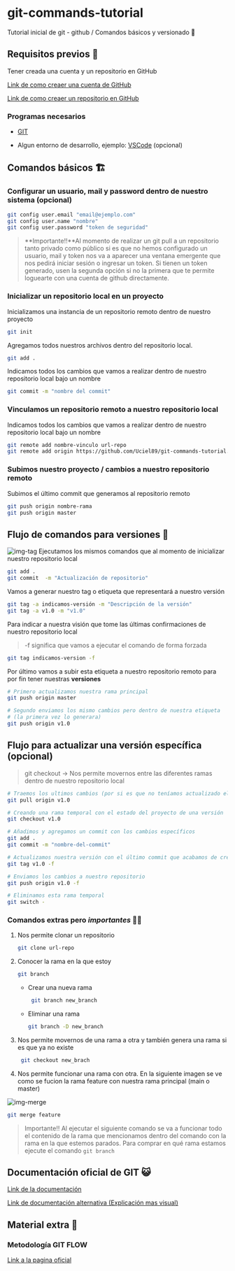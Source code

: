 # git-commands-tutorial
Tutorial inicial de git - github / Comandos básicos y versionado 🌱

## Requisitos previos 👀
Tener creada una cuenta y un repositorio en GitHub

[Link de como creaer una cuenta de GitHub](https://docs.github.com/es/get-started/start-your-journey/creating-an-account-on-github)

[Link de como creaer un repositorio en GitHub](https://docs.github.com/es/repositories/creating-and-managing-repositories/quickstart-for-repositories)
### Programas necesarios
* [GIT](https://git-scm.com/downloads)

* Algun entorno de desarrollo, ejemplo: [VSCode](https://code.visualstudio.com/download) (opcional)


## Comandos básicos 🏗️

### Configurar un usuario, mail y password dentro de nuestro sistema (opcional)
```bash
git config user.email "email@ejemplo.com" 
git config user.name "nombre" 
git config user.password "token de seguridad"
```
> **Importante!!**Al momento de realizar un git pull a un repositorio tanto privado como público si es que no hemos configurado un usuario, mail y token nos va a aparecer una ventana emergente que nos pedirá iniciar sesión o ingresar un token. Si tienen un token generado, usen la segunda opción si no la primera que te permite loguearte con una cuenta de github directamente.

### Inicializar un repositorio local en un proyecto
Inicializamos una instancia de un repositorio remoto dentro de nuestro proyecto
```bash
git init 
```
Agregamos todos nuestros archivos dentro del repositorio local.
```bash
git add . 
```
Indicamos todos los cambios que vamos a realizar dentro de nuestro repositorio local bajo un nombre
```bash
git commit -m "nombre del commit" 
```

### Vinculamos un repositorio remoto a nuestro repositorio local
Indicamos todos los cambios que vamos a realizar dentro de nuestro repositorio local bajo un nombre
```bash
git remote add nombre-vinculo url-repo
git remote add origin https://github.com/Uciel89/git-commands-tutorial.git
```
### Subimos nuestro proyecto / cambios a nuestro repositorio remoto
Subimos el último commit que generamos al repositorio remoto
```bash
git push origin nombre-rama
git push origin master
```
## Flujo de comandos para versiones 📒
![img-tag](https://miro.medium.com/v2/resize:fit:1400/1*34EO-6Ra2ath8-p4iBQBRQ.png)
Ejecutamos los mismos comandos que al momento de inicializar nuestro repositorio local
```bash
git add .
git commit  -m "Actualización de repositorio"
```
Vamos a generar nuestro tag o etiqueta que representará a nuestro versión
```bash
git tag -a indicamos-versión -m "Descripción de la versión"
git tag -a v1.0 -m "v1.0"
```
Para indicar a nuestra visión que tome las últimas confirmaciones de nuestro repositorio local
> -f significa que vamos a ejecutar el comando de forma forzada
```bash
git tag indicamos-version -f 
```
Por último vamos a subir esta etiqueta a nuestro repositorio remoto para por fin tener nuestras **versiones**
```bash
# Primero actualizamos nuestra rama principal
git push origin master

# Segundo enviamos los mismo cambios pero dentro de nuestra etiqueta
# (la primera vez lo generara)
git push origin v1.0
```

## Flujo para actualizar una versión específica (opcional)
> git checkout -> Nos permite movernos entre las diferentes ramas dentro de nuestro repositorio local
```bash
# Traemos los ultimos cambios (por si es que no teníamos actualizado el tag)
git pull origin v1.0

# Creando una rama temporal con el estado del proyecto de una versión
git checkout v1.0

# Añadimos y agregamos un commit con los cambios específicos
git add .
git commit -m "nombre-del-commit"

# Actualizamos nuestra versión con el último commit que acabamos de crear
git tag v1.0 -f

# Enviamos los cambios a nuestro repositorio
git push origin v1.0 -f

# Eliminamos esta rama temporal
git switch -
```

### Comandos extras pero *importantes* ✍🏼
1. Nos permite clonar un repositorio
   
   ```bash
   git clone url-repo
   ```  
3. Conocer la rama en la que estoy
   
   ```bash
   git branch
   ```

   * Crear una nueva rama
     
     ```bash
      git branch new_branch
     ```
   * Eliminar una rama
     
     ```bash
     git branch -D new_branch
     ```

3. Nos permite movernos de una rama a otra y también genera una rama si es que ya no existe
   
   ```bash
    git checkout new_brach
    ```

5. Nos permite funcionar una rama con otra. En la siguiente imagen se ve como se fucion la rama feature con nuestra rama principal (main o master)

![img-merge](https://media.geeksforgeeks.org/wp-content/uploads/20230519161317/git-merge-dev.png)

```bash
git merge feature
```
> Importante!! Al ejecutar el siguiente comando se va a funcionar todo el contenido de la rama que mencionamos dentro del comando con la rama en la que estemos parados. Para comprar en qué rama estamos ejecute el comando `git branch`

## Documentación oficial de GIT 😺

[Link de la documentación](https://git-scm.com/doc)

[Link de documentación alternativa (Explicación mas visual)](https://www.atlassian.com/es/git)

## Material extra 📖
### Metodología GIT FLOW

[Link a la pagina oficial](https://danielkummer.github.io/git-flow-cheatsheet/index.es_ES.html)

